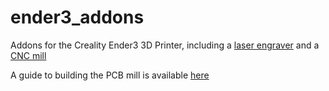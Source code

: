 # ender3_addons
Addons for the Creality Ender3 3D Printer, including a [laser engraver](https://github.com/Vitorbnc/ender3_addons/tree/main/Laser%20Engraving%20Module) and a [CNC mill](https://github.com/Vitorbnc/ender3_addons/tree/main/Fresa%20CNC%20para%20Impressora%203D)

A guide to building the PCB mill is available [here](https://hackaday.io/project/174733-ender-3-pcb-drilling)

